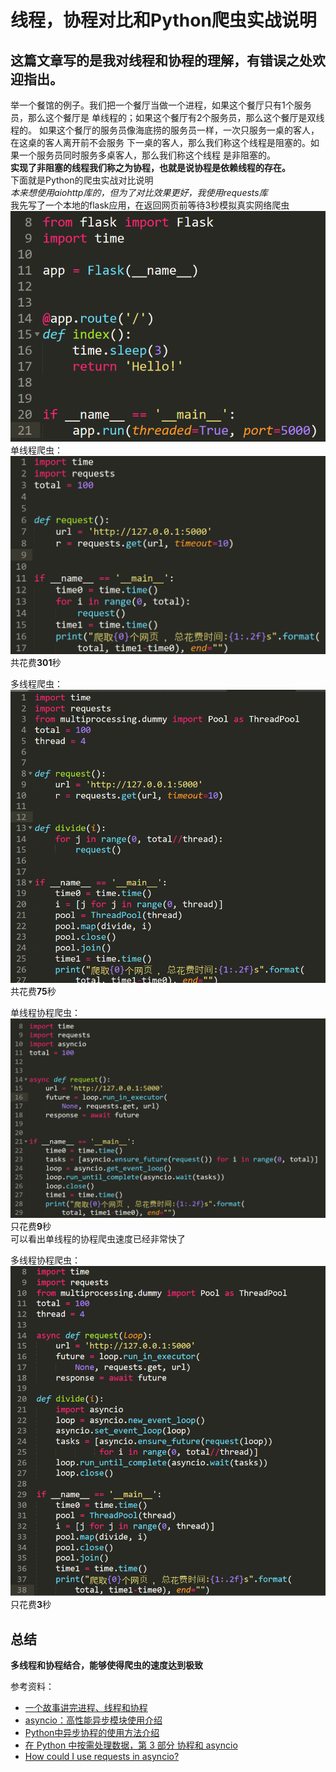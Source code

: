 # 线程，协程对比和Python爬虫实战说明
## 这篇文章写的是我对线程和协程的理解，有错误之处欢迎指出。  
举一个餐馆的例子。我们把一个餐厅当做一个进程，如果这个餐厅只有1个服务员，那么这个餐厅是
单线程的；如果这个餐厅有2个服务员，那么这个餐厅是双线程的。
如果这个餐厅的服务员像海底捞的服务员一样，一次只服务一桌的客人，在这桌的客人离开前不会服务
下一桌的客人，那么我们称这个线程是阻塞的。如果一个服务员同时服务多桌客人，那么我们称这个线程
是非阻塞的。  
**实现了非阻塞的线程我们称之为协程，也就是说协程是依赖线程的存在。**      
下面就是Python的爬虫实战对比说明   
*本来想使用aiohttp库的，但为了对比效果更好，我使用requests库*  
我先写了一个本地的flask应用，在返回网页前等待3秒模拟真实网络爬虫  
![flask-run](flask-run.png)    
单线程爬虫：  
![single-thread](single-thread.png)   
共花费**301**秒   

多线程爬虫：   
![mult-thread](mult-thread.png)      
共花费**75**秒   
 
单线程协程爬虫：  
![single-coroutine](single-coroutine.png)    
只花费**9**秒    
可以看出单线程的协程爬虫速度已经非常快了  


多线程协程爬虫：    
![mult-coroutine](mult-coroutine.png)      
只花费**3**秒    

## 总结 
**多线程和协程结合，能够使得爬虫的速度达到极致**   
   
   
   
   
参考资料：  
*   [一个故事讲完进程、线程和协程](https://mp.weixin.qq.com/s?__biz=MzAxOTc0NzExNg==&mid=2665514652&idx=1&sn=e10a979f89d594f2f51255b5834b80f7&chksm=80d67edfb7a1f7c987c7f2da9d1de24be5047ba2c8f20dd1735b0208d9b31a210c6f65ea545d&mpshare=1&scene=23&srcid=0730bT4VM0zk69zY8PL6oF6h#rd)
*   [asyncio：高性能异步模块使用介绍](https://mp.weixin.qq.com/s?__biz=MjM5MzgyODQxMQ==&mid=2650368555&idx=1&sn=a449f107c9c16466c51ce8a6939fcb1b&chksm=be9cd17f89eb5869c00e964e42e79400d4c9b993c4c5764ddbf9ef0e4b85741fc4ab05c77dbc&mpshare=1&scene=23&srcid=07163jZEvRwfwwii9F8dKopl#rd)
*   [Python中异步协程的使用方法介绍](https://cuiqingcai.com/6160.html)
*   [在 Python 中按需处理数据，第 3 部分 协程和 asyncio](https://www.ibm.com/developerworks/cn/analytics/library/ba-on-demand-data-python-3/index.html)
*   [How could I use requests in asyncio?](https://stackoverflow.com/questions/22190403/how-could-i-use-requests-in-asyncio)


